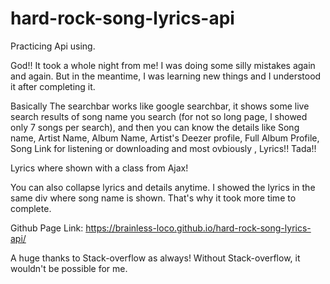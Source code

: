 # hard-rock-song-lyrics-api

Practicing Api using.

God!! It took a whole night from me! I was doing some silly mistakes again and again. But in the meantime, I was learning new things and I understood it after completing it.

Basically The searchbar works like google searchbar, it shows some live search results of song name you search (for not so long page, I showed only 7 songs per search), and then you can know the details like Song name, Artist Name, Album Name, Artist's Deezer profile, Full Album Profile, Song Link for listening or downloading and most ovbiously , Lyrics!! Tada!!

Lyrics where shown with a class from Ajax!

You can also collapse lyrics and details anytime. I showed the lyrics in the same div where song name is shown. That's why it took more time to complete.

Github Page Link: https://brainless-loco.github.io/hard-rock-song-lyrics-api/


A huge thanks to Stack-overflow as always!
Without Stack-overflow, it wouldn't be possible for me.
